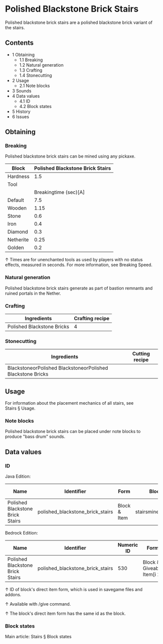 # Polished Blackstone Brick Stairs
Polished blackstone brick stairs are a polished blackstone brick variant of the stairs.

## Contents
- 1 Obtaining
	- 1.1 Breaking
	- 1.2 Natural generation
	- 1.3 Crafting
	- 1.4 Stonecutting
- 2 Usage
	- 2.1 Note blocks
- 3 Sounds
- 4 Data values
	- 4.1 ID
	- 4.2 Block states
- 5 History
- 6 Issues

## Obtaining
### Breaking
Polished blackstone brick stairs can be mined using any pickaxe.

| Block     | Polished Blackstone Brick Stairs |
|-----------|----------------------------------|
| Hardness  | 1.5                              |
| Tool      |                                  |
|           | Breakingtime (sec)[A]            |
| Default   | 7.5                              |
| Wooden    | 1.15                             |
| Stone     | 0.6                              |
| Iron      | 0.4                              |
| Diamond   | 0.3                              |
| Netherite | 0.25                             |
| Golden    | 0.2                              |


↑ Times are for unenchanted tools as used by players with no status effects, measured in seconds. For more information, see Breaking Speed.


### Natural generation
Polished blackstone brick stairs generate as part of bastion remnants and ruined portals in the Nether.

### Crafting
| Ingredients                | Crafting recipe |
|----------------------------|-----------------|
| Polished Blackstone Bricks | 4               |

### Stonecutting
| Ingredients                                                 | Cutting recipe |
|-------------------------------------------------------------|----------------|
| BlackstoneorPolished BlackstoneorPolished Blackstone Bricks |                |

## Usage
For information about the placement mechanics of all stairs, see Stairs § Usage.

### Note blocks
Polished blackstone brick stairs can be placed under note blocks to produce "bass drum" sounds.

## Data values
### ID
Java Edition:

| Name                             | Identifier                       | Form         | Block tags             | Item tags | Translation key                                  |
|----------------------------------|----------------------------------|--------------|------------------------|-----------|--------------------------------------------------|
| Polished Blackstone Brick Stairs | polished_blackstone_brick_stairs | Block & Item | stairsmineable/pickaxe | stairs    | block.minecraft.polished_blackstone_brick_stairs |

Bedrock Edition:

| Name                             | Identifier                       | Numeric ID | Form                       | Item ID[i 1]   | Translation key                            |
|----------------------------------|----------------------------------|------------|----------------------------|----------------|--------------------------------------------|
| Polished Blackstone Brick Stairs | polished_blackstone_brick_stairs | 530        | Block & Giveable Item[i 2] | Identical[i 3] | tile.polished_blackstone_brick_stairs.name |


↑ ID of block's direct item form, which is used in savegame files and addons.

↑ Available with /give command.

↑ The block's direct item form has the same id as the block.


### Block states
Main article: Stairs § Block states

